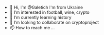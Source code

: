 - 👋 Hi, I’m @Galetich I'm from Ukraine
- 👀 I’m interested in football, wine, crypto
- 🌱 I’m currently learning history
- 💞️ I’m looking to collaborate on cryptoproject
- 📫 How to reach me ...

<!---
Galetich/Galetich is a ✨ special ✨ repository because its `README.md` (this file) appears on your GitHub profile.
You can click the Preview link to take a look at your changes.
--->
